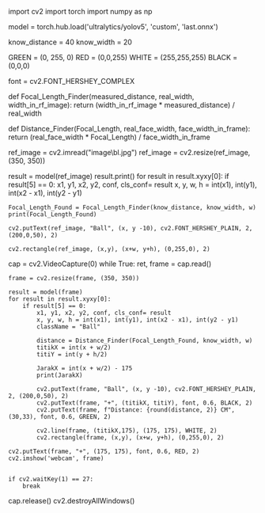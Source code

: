 import cv2
import torch 
import numpy as np 

model = torch.hub.load('ultralytics/yolov5', 'custom', 'last.onnx')

know_distance = 40
know_width = 20

GREEN = (0, 255, 0)
RED = (0,0,255)
WHITE = (255,255,255)
BLACK = (0,0,0)

font = cv2.FONT_HERSHEY_COMPLEX

def Focal_Length_Finder(measured_distance, real_width, width_in_rf_image):
    return (width_in_rf_image * measured_distance) / real_width

def Distance_Finder(Focal_Length, real_face_width, face_width_in_frame):
    return (real_face_width * Focal_Length) / face_width_in_frame
    
ref_image = cv2.imread("image\bl.jpg")
ref_image = cv2.resize(ref_image, (350, 350))

result = model(ref_image)
result.print()
for result in result.xyxy[0]:
  if result[5] == 0:
    x1, y1, x2, y2, conf, cls_conf= result
    x, y, w, h = int(x1), int(y1), int(x2 - x1), int(y2 - y1)

    Focal_Length_Found = Focal_Length_Finder(know_distance, know_width, w)
    print(Focal_Length_Found)

    cv2.putText(ref_image, "Ball", (x, y -10), cv2.FONT_HERSHEY_PLAIN, 2, (200,0,50), 2)
    
    cv2.rectangle(ref_image, (x,y), (x+w, y+h), (0,255,0), 2)
    
cap = cv2.VideoCapture(0)
while True:
    ret, frame = cap.read()

    frame = cv2.resize(frame, (350, 350))

    result = model(frame)
    for result in result.xyxy[0]:
        if result[5] == 0:
            x1, y1, x2, y2, conf, cls_conf= result
            x, y, w, h = int(x1), int(y1), int(x2 - x1), int(y2 - y1)
            className = "Ball"

            distance = Distance_Finder(Focal_Length_Found, know_width, w)
            titikX = int(x + w/2)
            titiY = int(y + h/2)
            
            JarakX = int(x + w/2) - 175
            print(JarakX)
            
            cv2.putText(frame, "Ball", (x, y -10), cv2.FONT_HERSHEY_PLAIN,  2, (200,0,50), 2)
            cv2.putText(frame, "+", (titikX, titiY), font, 0.6, BLACK, 2)   
            cv2.putText(frame, f"Distance: {round(distance, 2)} CM", (30,33), font, 0.6, GREEN, 2)

            cv2.line(frame, (titikX,175), (175, 175), WHITE, 2)
            cv2.rectangle(frame, (x,y), (x+w, y+h), (0,255,0), 2)

    cv2.putText(frame, "+", (175, 175), font, 0.6, RED, 2)       
    cv2.imshow('webcam', frame)
    

    if cv2.waitKey(1) == 27:
        break
cap.release()
cv2.destroyAllWindows()
